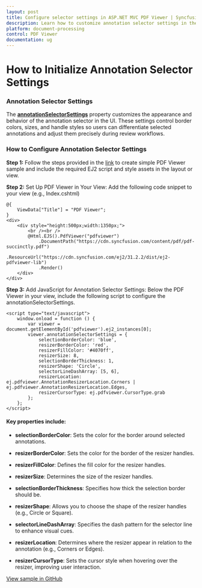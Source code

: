 ```yaml
---
layout: post
title: Configure selector settings in ASP.NET MVC PDF Viewer | Syncfusion
description: Learn how to customize annotation selector settings in the Syncfusion ASP.NET MVC PDF Viewer component for Essential JS 2.
platform: document-processing
control: PDF Viewer
documentation: ug
---
```


# How to Initialize Annotation Selector Settings

### Annotation Selector Settings

The [**annotationSelectorSettings**](https://help.syncfusion.com/cr/aspnetmvc-js2/Syncfusion.EJ2.PdfViewer.PdfViewerAnnotationSelectorSettings.html) property customizes the appearance and behavior of the annotation selector in the UI. These settings control border colors, sizes, and handle styles so users can differentiate selected annotations and adjust them precisely during review workflows.

### How to Configure Annotation Selector Settings

**Step 1:** Follow the steps provided in the [link](https://help.syncfusion.com/document-processing/pdf/pdf-viewer/asp-net-mvc/getting-started) to create simple PDF Viewer sample and include the required EJ2 script and style assets in the layout or view.

**Step 2:** Set Up PDF Viewer in Your View: Add the following code snippet to your view (e.g., Index.cshtml)

```
@{
    ViewData["Title"] = "PDF Viewer";
}
<div>
    <div style="height:500px;width:1350px;">
        <br /><br />
        @Html.EJS().PdfViewer("pdfviewer")
            .DocumentPath("https://cdn.syncfusion.com/content/pdf/pdf-succinctly.pdf")
            .ResourceUrl("https://cdn.syncfusion.com/ej2/31.2.2/dist/ej2-pdfviewer-lib")
            .Render()
    </div>
</div>
```

**Step 3:**	 Add JavaScript for Annotation Selector Settings: Below the PDF Viewer in your view, include the following script to configure the annotationSelectorSettings.

```
<script type="text/javascript">
    window.onload = function () {
        var viewer = document.getElementById('pdfviewer').ej2_instances[0];
        viewer.annotationSelectorSettings = {
            selectionBorderColor: 'blue',
            resizerBorderColor: 'red',
            resizerFillColor: '#4070ff',
            resizerSize: 8,
            selectionBorderThickness: 1,
            resizerShape: 'Circle',
            selectorLineDashArray: [5, 6],
            resizerLocation: ej.pdfviewer.AnnotationResizerLocation.Corners | ej.pdfviewer.AnnotationResizerLocation.Edges,
            resizerCursorType: ej.pdfviewer.CursorType.grab
        };
    };
</script>
```

#### Key properties include:

* **selectionBorderColor**: Sets the color for the border around selected annotations.

* **resizerBorderColor**: Sets the color for the border of the resizer handles.

* **resizerFillColor**: Defines the fill color for the resizer handles.

* **resizerSize**: Determines the size of the resizer handles.

* **selectionBorderThickness**: Specifies how thick the selection border should be.

* **resizerShape**: Allows you to choose the shape of the resizer handles (e.g., Circle or Square).

* **selectorLineDashArray**: Specifies the dash pattern for the selector line to enhance visual cues.

* **resizerLocation**: Determines where the resizer appear in relation to the annotation (e.g., Corners or Edges).

* **resizerCursorType**: Sets the cursor style when hovering over the resizer, improving user interaction.

[View sample in GitHub](https://github.com/SyncfusionExamples/mvc-pdf-viewer-examples/tree/master/How%20to)
